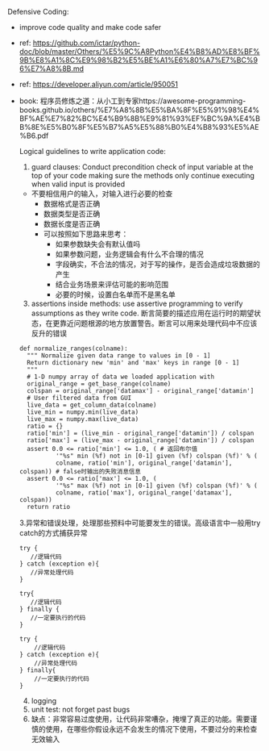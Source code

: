 Defensive Coding:
- improve code quality and make code safer
- ref: https://github.com/ictar/python-doc/blob/master/Others/%E5%9C%A8Python%E4%B8%AD%E8%BF%9B%E8%A1%8C%E9%98%B2%E5%BE%A1%E6%80%A7%E7%BC%96%E7%A8%8B.md
- ref: https://developer.aliyun.com/article/950051
- book: 程序员修炼之道：从小工到专家https://awesome-programming-books.github.io/others/%E7%A8%8B%E5%BA%8F%E5%91%98%E4%BF%AE%E7%82%BC%E4%B9%8B%E9%81%93%EF%BC%9A%E4%BB%8E%E5%B0%8F%E5%B7%A5%E5%88%B0%E4%B8%93%E5%AE%B6.pdf

  Logical guidelines to write application code:
  1. guard clauses: Conduct precondition check of input variable at the top of your code making sure the methods only continue executing when valid input is provided
    - 不要相信用户的输入，对输入进行必要的检查
      - 数据格式是否正确
      - 数据类型是否正确
      - 数据长度是否正确
      - 可以按照如下思路来思考：
        - 如果参数缺失会有默认值吗
        - 如果参数问题，业务逻辑会有什么不合理的情况
        - 字段确实，不合法的情况，对于写的操作，是否会造成垃圾数据的产生
        - 结合业务场景来评估可能的影响范围
        - 必要的时候，设置白名单而不是黑名单
  3.  assertions inside methods: use assertive programming to verify assumptions as they write code. 断言简要的描述应用在运行时的期望状态，在更靠近问题根源的地方放置警告。断言可以用来处理代码中不应该反升的错误
  ~~~
  def normalize_ranges(colname):
    """ Normalize given data range to values in [0 - 1]
    Return dictionary new 'min' and 'max' keys in range [0 - 1]
    """
    # 1-D numpy array of data we loaded application with
    original_range = get_base_range(colname)
    colspan = original_range['datamax'] - original_range['datamin']
    # User filtered data from GUI
    live_data = get_column_data(colname)
    live_min = numpy.min(live_data)
    live_max = numpy.max(live_data)
    ratio = {}
    ratio['min'] = (live_min - original_range['datamin']) / colspan
    ratio['max'] = (live_max - original_range['datamin']) / colspan
    assert 0.0 <= ratio['min'] <= 1.0, ( # 返回布尔值
            '"%s" min (%f) not in [0-1] given (%f) colspan (%f)' % (
            colname, ratio['min'], original_range['datamin'], colspan)) # false时输出的失败消息信息
    assert 0.0 <= ratio['max'] <= 1.0, (
            '"%s" max (%f) not in [0-1] given (%f) colspan (%f)' % (
            colname, ratio['max'], original_range['datamax'], colspan))
    return ratio
  ~~~
  3.异常和错误处理，处理那些预料中可能要发生的错误。高级语言中一般用try catch的方式捕获异常
  ~~~
  try {
     //逻辑代码
  } catch (exception e){
     //异常处理代码
  }
   
  try{
     //逻辑代码
  } finally {
     //一定要执行的代码
  }
  
  try {
      //逻辑代码
  } catch (exception e){
      //异常处理代码
  } finally{
      //一定要执行的代码
  }
  ~~~
  4. logging
  5. unit test: not forget past bugs
  6. 缺点：非常容易过度使用，让代码非常嘈杂，掩埋了真正的功能。需要谨慎的使用，在哪些你假设永远不会发生的情况下使用，不要过分的来检查无效输入
